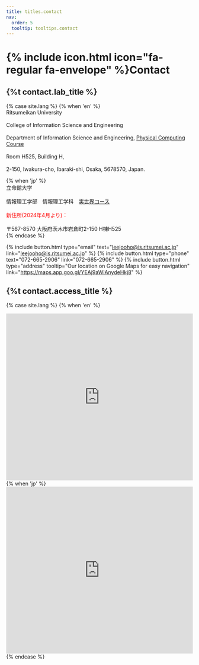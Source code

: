 ```yaml
---
title: titles.contact
nav:
  order: 5
  tooltip: tooltips.contact
---
```


# {% include icon.html icon="fa-regular fa-envelope" %}Contact

## {%t contact.lab_title %}
{% case site.lang %}
{% when 'en' %}
  <br>Ritsumeikan University<br>
  <br>College of Information Science and Engineering<br>
  <br>Department of Information Science and Engineering, [Physical Computing Course](https://www.phy.ise.ritsumei.ac.jp/)<br>
  <br>Room H525, Building H,<br>
  <br>2-150, Iwakura-cho, Ibaraki-shi, Osaka, 5678570, Japan.<br>

{% when 'jp' %}
  <br>立命館大学<br>
  <br>情報理工学部　情報理工学科　[実世界コース](https://www.phy.ise.ritsumei.ac.jp/)<br>
  <br><span style="color:red;">新住所(2024年4月より)：</span><br>
  <br>〒567-8570 大阪府茨木市岩倉町2-150 H棟H525<br>
{% endcase %}

{%
  include button.html
  type="email"
  text="leejooho@is.ritsumei.ac.jp"
  link="leejooho@is.ritsumei.ac.jp"
%}
{%
  include button.html
  type="phone"
  text="072-665-2906"
  link="072-665-2906"
%}
{%
  include button.html
  type="address"
  tooltip="Our location on Google Maps for easy navigation"
  link="https://maps.app.goo.gl/YEAj9aWiAnydeHkj8"
%}

## {%t contact.access_title %}

{% case site.lang %}
{% when 'en' %}
<div class="map-container">
  <iframe 
     src="https://www.google.com/maps/embed?pb=!1m18!1m12!1m3!1d3275.831375021552!2d135.5610037!3d34.810183999999985!2m3!1f0!2f0!3f0!3m2!1i1024!2i768!4f13.1!3m3!1m2!1s0x6000e3280cce6417%3A0xbb3d925acbf40ab5!2z56uL5ZG96aSo5aSn5a2mIC0g5aSn6Ziq44GE44Gw44KJ44GN44Kt44Oj44Oz44OR44K5!5e0!3m2!1sen!2sjp!4v1745632808994!5m2!1sen!2sjp" 
    width="100%" 
    height="450" 
    style="border:0;" 
    allowfullscreen="" 
    loading="lazy" 
    referrerpolicy="no-referrer-when-downgrade">
  </iframe>
</div>
{% when 'jp' %}
<div class="map-container">
  <iframe 
    src="https://www.google.com/maps/embed?pb=!1m18!1m12!1m3!1d3275.831375021552!2d135.5610037!3d34.810183999999985!2m3!1f0!2f0!3f0!3m2!1i1024!2i768!4f13.1!3m3!1m2!1s0x6000e3280cce6417%3A0xbb3d925acbf40ab5!2z56uL5ZG96aSo5aSn5a2mIC0g5aSn6Ziq44GE44Gw44KJ44GN44Kt44Oj44Oz44OR44K5!5e0!3m2!1sja!2sjp!4v1745632808994!5m2!1sja!2sjp" 
    width="100%" 
    height="450" 
    style="border:0;" 
    allowfullscreen=""
    loading="lazy"
    referrerpolicy="no-referrer-when-downgrade">
  </iframe>
<div>
{% endcase %}


